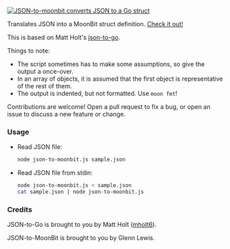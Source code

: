 [<img src="https://gmlewis.github.io/json-to-moonbit/resources/images/json-to-moonbit.png" alt="JSON-to-moonbit converts JSON to a Go struct"></a>](https://gmlewis.github.io/json-to-moonbit)

Translates JSON into a MoonBit struct definition. [Check it out!](http://gmlewis.github.io/json-to-moonbit)

This is based on Matt Holt's [json-to-go](http://mholt.github.io/json-to-go).

Things to note:

- The script sometimes has to make some assumptions, so give the output a once-over.
- In an array of objects, it is assumed that the first object is representative of the rest of them.
- The output is indented, but not formatted. Use `moon fmt`!

Contributions are welcome! Open a pull request to fix a bug, or open an issue to discuss a new feature or change.

### Usage

- Read JSON file:

  ```sh
  node json-to-moonbit.js sample.json
  ```

- Read JSON file from stdin:

  ```sh
  node json-to-moonbit.js < sample.json
  cat sample.json | node json-to-moonbit.js
  ```

### Credits

JSON-to-Go is brought to you by Matt Holt ([mholt6](https://twitter.com/mholt6)).

JSON-to-MoonBit is brought to you by Glenn Lewis.
